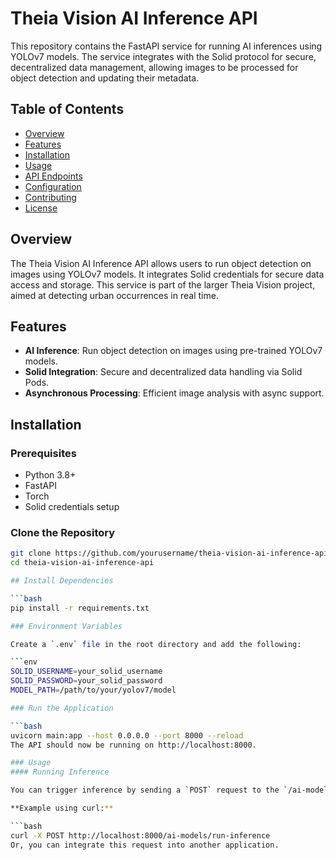 # Theia Vision AI Inference API

This repository contains the FastAPI service for running AI inferences using YOLOv7 models. The service integrates with the Solid protocol for secure, decentralized data management, allowing images to be processed for object detection and updating their metadata.

## Table of Contents

- [Overview](#overview)
- [Features](#features)
- [Installation](#installation)
- [Usage](#usage)
- [API Endpoints](#api-endpoints)
- [Configuration](#configuration)
- [Contributing](#contributing)
- [License](#license)

## Overview

The Theia Vision AI Inference API allows users to run object detection on images using YOLOv7 models. It integrates Solid credentials for secure data access and storage. This service is part of the larger Theia Vision project, aimed at detecting urban occurrences in real time.

## Features

- **AI Inference**: Run object detection on images using pre-trained YOLOv7 models.
- **Solid Integration**: Secure and decentralized data handling via Solid Pods.
- **Asynchronous Processing**: Efficient image analysis with async support.

## Installation

### Prerequisites

- Python 3.8+
- FastAPI
- Torch
- Solid credentials setup

### Clone the Repository

```bash
git clone https://github.com/yourusername/theia-vision-ai-inference-api.git
cd theia-vision-ai-inference-api

## Install Dependencies

```bash
pip install -r requirements.txt

### Environment Variables

Create a `.env` file in the root directory and add the following:

```env
SOLID_USERNAME=your_solid_username
SOLID_PASSWORD=your_solid_password
MODEL_PATH=/path/to/your/yolov7/model

### Run the Application

```bash
uvicorn main:app --host 0.0.0.0 --port 8000 --reload
The API should now be running on http://localhost:8000.

### Usage
#### Running Inference

You can trigger inference by sending a `POST` request to the `/ai-models/run-inference` endpoint.

**Example using curl:**

```bash
curl -X POST http://localhost:8000/ai-models/run-inference
Or, you can integrate this request into another application.
